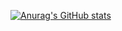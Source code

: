 [![Anurag's GitHub stats](https://github-readme-stats.vercel.app/api?username=jungseungpyo&show_icons=true)](https://github.com/jungseungpyo/github-readme-stats)
